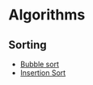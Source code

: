 # Algorithms

## Sorting
* [Bubble sort](Sorting/bubble_sort.py)
* [Insertion Sort](Sorting/insertion_sort.py)
